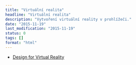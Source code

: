 ```yaml
---
title: "Virtuální realita"
headline: "Virtuální realita"
description: "Vytvoření virtuální reality v prohlížeči."
date: "2015-11-19"
last_modification: "2015-11-19"
status: 0
tags: []
format: "html"
---
```


<ul>
  <li><a href="http://blog.framerjs.com/posts/design-virtual-reality.html">Design for Virtual Reality</a></li>
</ul>